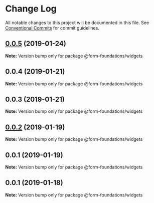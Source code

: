 # Change Log

All notable changes to this project will be documented in this file.
See [Conventional Commits](https://conventionalcommits.org) for commit guidelines.

## [0.0.5](https://github.com/nathanvale/form-foundations/compare/@form-foundations/widgets@0.0.4...@form-foundations/widgets@0.0.5) (2019-01-24)

**Note:** Version bump only for package @form-foundations/widgets

## 0.0.4 (2019-01-21)

**Note:** Version bump only for package @form-foundations/widgets

## 0.0.3 (2019-01-21)

**Note:** Version bump only for package @form-foundations/widgets

## [0.0.2](https://github.com/nathanvale/form-foundations/compare/@form-foundations/widgets@0.0.1...@form-foundations/widgets@0.0.2) (2019-01-19)

**Note:** Version bump only for package @form-foundations/widgets

## 0.0.1 (2019-01-19)

**Note:** Version bump only for package @form-foundations/widgets

## 0.0.1 (2019-01-18)

**Note:** Version bump only for package @form-foundations/widgets
